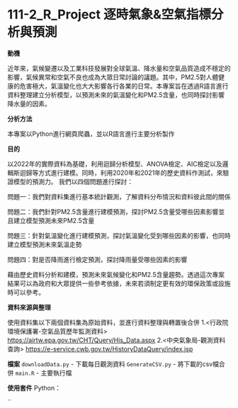 # 111-2_R_Project 逐時氣象&空氣指標分析與預測

**動機**


近年來，氣候變遷以及工業科技發展對全球氣溫、降水量和空氣品質造成不穩定的影響，氣候異常和空氣不良也成為大眾日常討論的議題。其中，PM2.5對人體健康的危害極大，氣溫變化也大大影響各行各業的日常。本專案旨在透過R語言進行資料整理建立分析模型，以預測未來的氣溫變化和PM2.5含量，也同時探討影響降水量的因素。

**分析方法**

本專案以Python進行網頁爬蟲，並以R語言進行主要分析製作

**目的**

以2022年的實際資料為基礎，利用迴歸分析模型、ANOVA檢定、AIC檢定以及邏輯斯迴歸等方式進行建模。同時，利用2020年和2021年的歷史資料作測試，來驗證模型的預測力。
我們以四個問題進行探討：

問題一：我們對資料集進行基本統計觀測，了解資料分布情況和資料彼此間的關係

問題二：我們針對PM2.5含量進行建模預測，探討PM2.5含量受哪些因素影響並且建立模型預測未來PM2.5含量

問題三：針對氣溫變化進行建模預測，探討氣溫變化受到哪些因素的影響，也同時建立模型預測未來氣溫走勢

問題四：對是否降雨進行檢定預測，探討降雨量受哪些因素的影響

藉由歷史資料分析和建模，預測未來氣候變化和PM2.5含量趨勢。透過這次專案結果可以為政府和大眾提供一些參考依據，未來若須制定更有效的環保政策或設施時可以參考。

**資料來源與整理**


使用資料集以下兩個資料集為原始資料，並進行資料整理與轉置後合併
1.<行政院環境保護署-空氣品質歷年監測資料> https://airtw.epa.gov.tw/CHT/Query/His_Data.aspx
2.<中央氣象局-觀測資料查詢> https://e-service.cwb.gov.tw/HistoryDataQuery/index.jsp

**檔案**
`downloadData.py` - 下載每日觀測資料
`GenerateCSV.py` -  將下載的csv檔合併
`main.R` - 主要執行檔

**使用套件**
Python：

``
